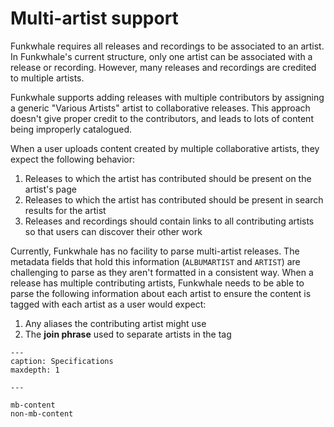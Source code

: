 # Multi-artist support

Funkwhale requires all releases and recordings to be associated to an artist. In Funkwhale's current structure, only one artist can be associated with a release or recording. However, many releases and recordings are credited to multiple artists.

Funkwhale supports adding releases with multiple contributors by assigning a generic "Various Artists" artist to collaborative releases. This approach doesn't give proper credit to the contributors, and leads to lots of content being improperly catalogued.

When a user uploads content created by multiple collaborative artists, they expect the following behavior:

1. Releases to which the artist has contributed should be present on the artist's page
2. Releases to which the artist has contributed should be present in search results for the artist
3. Releases and recordings should contain links to all contributing artists so that users can discover their other work

Currently, Funkwhale has no facility to parse multi-artist releases. The metadata fields that hold this information (`ALBUMARTIST` and `ARTIST`) are challenging to parse as they aren't formatted in a consistent way. When a release has multiple contributing artists, Funkwhale needs to be able to parse the following information about each artist to ensure the content is tagged with each artist as a user would expect:

1. Any aliases the contributing artist might use
2. The **join phrase** used to separate artists in the tag

```{toctree}
---
caption: Specifications
maxdepth: 1

---

mb-content
non-mb-content

```
